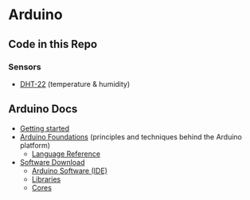 # Arduino

## Code in this Repo

### Sensors

- [DHT-22](sensors/dht22) (temperature & humidity)


## Arduino Docs

- [Getting started](https://www.arduino.cc/en/Guide/HomePage)
- [Arduino Foundations](https://www.arduino.cc/en/Tutorial/Foundations) (principles and techniques behind the Arduino platform)
  - [Language Reference](https://www.arduino.cc/reference/en/)
- [Software Download](https://www.arduino.cc/en/Main/Software)
  - [Arduino Software (IDE)](https://www.arduino.cc/en/Guide/Environment)
  - [Libraries](https://www.arduino.cc/en/Guide/Libraries)
  - [Cores](https://www.arduino.cc/en/Guide/Cores)
